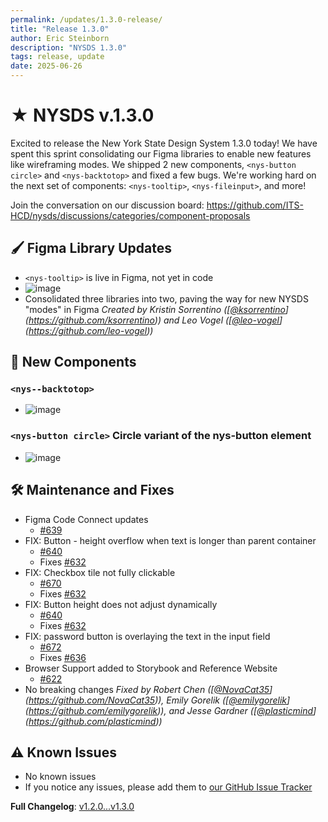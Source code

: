 ```yaml
---
permalink: /updates/1.3.0-release/
title: "Release 1.3.0"
author: Eric Steinborn
description: "NYSDS 1.3.0"
tags: release, update
date: 2025-06-26
---
```


# ★ NYSDS v.1.3.0

Excited to release the New York State Design System 1.3.0 today! We have spent this sprint consolidating our Figma libraries to enable new features like wireframing modes. We shipped 2 new components, `<nys-button circle>` and `<nys-backtotop>` and fixed a few bugs. We're working hard on the next set of components: `<nys-tooltip>`, `<nys-fileinput>`, and more! 

Join the conversation on our discussion board: https://github.com/ITS-HCD/nysds/discussions/categories/component-proposals

## 🖌️ Figma Library Updates
 - `<nys-tooltip>` is live in Figma, not yet in code
 - ![image](https://github.com/user-attachments/assets/[`13ee50aa`](https://github.com/its-hcd/nysds/commit/13ee50aa)-a531-47d5-bcde-[`f1e5e26b7caf`](https://github.com/its-hcd/nysds/commit/f1e5e26b7caf))
 - Consolidated three libraries into two, paving the way for new NYSDS "modes" in Figma
_Created by Kristin Sorrentino ([[@ksorrentino](https://github.com/ksorrentino)](https://github.com/ksorrentino)) and Leo Vogel ([[@leo-vogel](https://github.com/leo-vogel)](https://github.com/leo-vogel))_

## 💠 New Components
### `<nys--backtotop>`
- ![image](https://github.com/user-attachments/assets/[`8b6cb2e2`](https://github.com/its-hcd/nysds/commit/8b6cb2e2)-2753-4af2-90f4-[`432f10821f73`](https://github.com/its-hcd/nysds/commit/432f10821f73))
### `<nys-button circle>` Circle variant of the nys-button element
- ![image](https://github.com/user-attachments/assets/[`b771f6d1`](https://github.com/its-hcd/nysds/commit/b771f6d1)-da6d-43c1-94c4-[`7e2c53077669`](https://github.com/its-hcd/nysds/commit/7e2c53077669))
## 🛠 Maintenance and Fixes

- Figma Code Connect updates
	- [#639](https://github.com/its-hcd/nysds/issues/639)
- FIX: Button - height overflow when text is longer than parent container
	- [#640](https://github.com/its-hcd/nysds/issues/640)
	- Fixes [#632](https://github.com/its-hcd/nysds/issues/632)
- FIX: Checkbox tile not fully clickable
	- [#670](https://github.com/its-hcd/nysds/issues/670)
	- Fixes [#632](https://github.com/its-hcd/nysds/issues/632)
- FIX: Button height does not adjust dynamically
	- [#640](https://github.com/its-hcd/nysds/issues/640)
	- Fixes [#632](https://github.com/its-hcd/nysds/issues/632)
- FIX: password button is overlaying the text in the input field
	- [#672](https://github.com/its-hcd/nysds/issues/672)
	- Fixes [#636](https://github.com/its-hcd/nysds/issues/636)
- Browser Support added to Storybook and Reference Website
	- [#622](https://github.com/its-hcd/nysds/issues/622)
- No breaking changes
_Fixed by Robert Chen ([[@NovaCat35](https://github.com/NovaCat35)](https://github.com/NovaCat35)), Emily Gorelik ([[@emilygorelik](https://github.com/emilygorelik)](https://github.com/emilygorelik)), and Jesse Gardner ([[@plasticmind](https://github.com/plasticmind)](https://github.com/plasticmind))_

## ⚠️ Known Issues

- No known issues
- If you notice any issues, please add them to [our GitHub Issue Tracker](https://github.com/ITS-HCD/nysds/issues)

**Full Changelog**: [v1.2.0...v1.3.0](https://github.com/ITS-HCD/nysds/compare/v1.2.0...v1.3.0)
